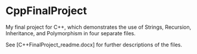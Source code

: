 # CppFinalProject
My final project for C++, which demonstrates the use of Strings, Recursion, Inheritance, and Polymorphism in four separate files.

See [C++FinalProject_readme.docx] for further descriptions of the files.
